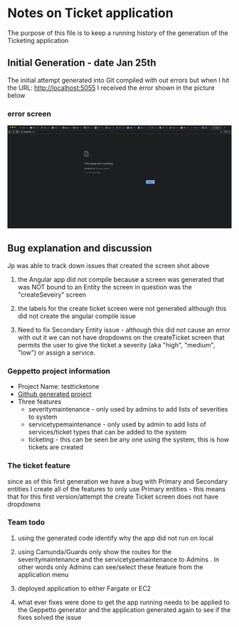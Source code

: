 # Notes on Ticket application

The purpose of this file is to keep a running history of the generation of the Ticketing application

## Initial Generation - date Jan 25th

The initial attempt generated into Git compiled with out errors but when I hit the URL: <http://localhost:5055> I received the error shown in the picture below

### error screen

![alt text](./screen_shot_attempt_1.png "error screen")

## Bug explanation and discussion

Jp was able to track down issues that created the screen shot above

1. the Angular app did not compile because a screen was generated that was NOT bound to an Entity the screen in question was the "createSeveiry" screen

2. the labels for the create ticket screen were not generated although this did not create the angular compile issue

3. Need to fix Secondary Entity issue - although this did not cause an error with out it we can not have dropdowns on the createTicket screen that permits the user to give the ticket a severity (aka "high", "medium", "low") or assign a service.

### Geppetto project information

- Project Name: testticketone
- [Github generated project](https://github.com/gepinfo/testticketone_3611.git) 
- Three features
  - severitymaintenance - only used by admins to add lists of severities to system
  - servicetypemaintenance - only used by admin to add lists of services/ticket types that can be added to the system
  - ticketing - this can be seen be any one using the system, this is how tickets are created

### The ticket feature

  since as of this first generation we have a bug with Primary and Secondary entities I create all of the features to only use Primary entities - this means that for this first version/attempt the create Ticket screen does not have dropdowns

### Team todo

1. using the generated code identify why the app did not run on local

2. using Camunda/Guards only show the routes for the severitymaintenance and the servicetypemaintenance to Admins . In other words only Admins can see/select these feature from the application menu

3. deployed application to either Fargate or EC2

4. what ever fixes were done to get the app running needs to be applied to the Geppetto generator and the application generated again to see if the fixes solved the issue
